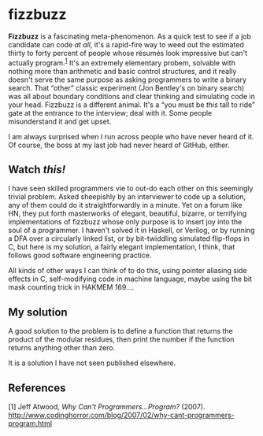 fizzbuzz
========

**Fizzbuzz** is a fascinating meta-phenomenon. As a quick test to see if a job candidate
can code *at all*, it's a rapid-fire way to weed out the estimated thirty to forty
percent of people whose résumés look impressive but can't actually program.<sup>[1](#ref1)</sup>
It's an extremely elementary probem, solvable with nothing more than arithmetic and basic
control structures, and it really doesn't serve the same purpose as asking programmers to
write a binary search. That &ldquo;other&rdquo; classic experiment (Jon Bentley's on
binary search) was all about boundary conditions and clear thinking and simulating code
in your head. Fizzbuzz is a different animal. It's a &ldquo;you must be *this* tall to
ride&rdquo; gate at the entrance to the interview; deal with it. Some people misunderstand
it and get upset.

I am always surprised when I run across people who have never heard of it. Of course, the
boss at my last job had never heard of GitHub, either.

Watch *this!*
-------------

I have seen skilled programmers vie to out-do each other on this seemingly trivial
problem. Asked sheepishly by an interviewer to code up a solution, any of them could do
it straightforwardly in a minute. Yet on a forum like HN, they put forth masterworks
of elegant, beautiful, bizarre, or terrifying implementations of fizzbuzz whose only
purpose is to insert joy into the soul of a programmer. I haven't solved it in Haskell,
or Verilog, or by running a DFA over a circularly linked list, or by bit-twiddling
simulated flip-flops in C, but here is my solution, a fairly elegant implementation, I
think, that follows good software engineering practice.

All kinds of other ways I can think of to do this, using pointer aliasing side effects
in C, self-modifying code in machine language, maybe using the bit mask counting trick
in HAKMEM 169....

My solution
-----------

A good solution to the problem is to define a function that returns the product
of the modular residues, then print the number if the function returns anything
other than zero.

It is a solution I have not seen published elsewhere.

References
----------

[1] <a name="ref1"/>Jeff Atwood, *Why Can't Programmers...Program?* (2007).
http://www.codinghorror.com/blog/2007/02/why-cant-programmers-program.html

